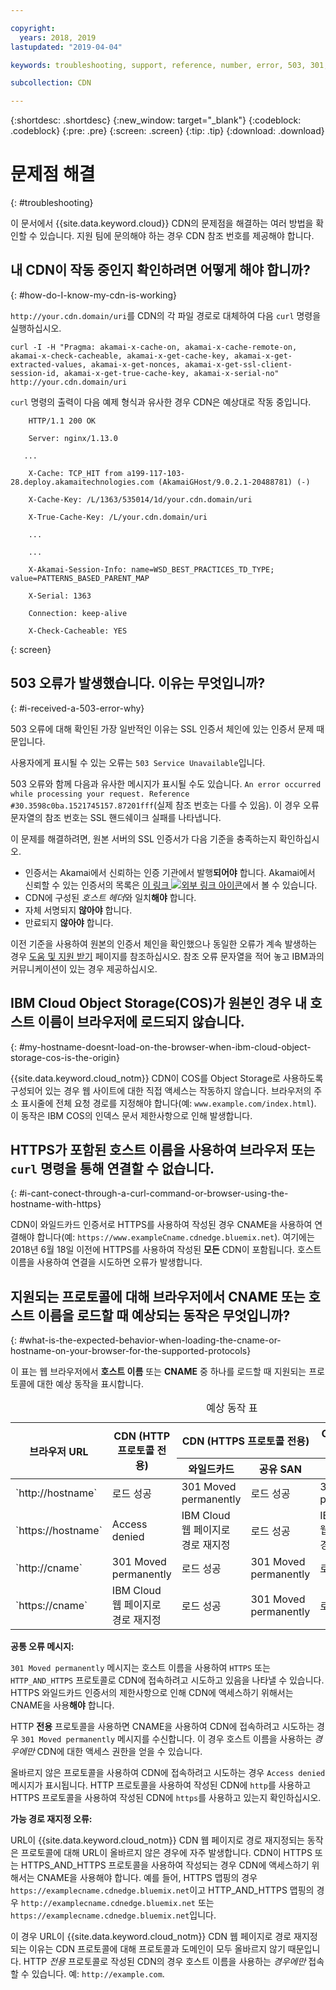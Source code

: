 ```yaml
---

copyright:
  years: 2018, 2019
lastupdated: "2019-04-04"

keywords: troubleshooting, support, reference, number, error, 503, 301, redirects, https, moved, akamai-x-cache, cloud object storage

subcollection: CDN

---
```


{:shortdesc: .shortdesc}
{:new_window: target="_blank"}
{:codeblock: .codeblock}
{:pre: .pre}
{:screen: .screen}
{:tip: .tip}
{:download: .download}

# 문제점 해결
{: #troubleshooting}

이 문서에서 {{site.data.keyword.cloud}} CDN의 문제점을 해결하는 여러 방법을 확인할 수 있습니다. 지원 팀에 문의해야 하는 경우 CDN 참조 번호를 제공해야 합니다.

## 내 CDN이 작동 중인지 확인하려면 어떻게 해야 합니까?
{: #how-do-I-know-my-cdn-is-working}

`http://your.cdn.domain/uri`를 CDN의 각 파일 경로로 대체하여 다음 `curl` 명령을 실행하십시오.

`curl -I -H "Pragma: akamai-x-cache-on, akamai-x-cache-remote-on, akamai-x-check-cacheable, akamai-x-get-cache-key, akamai-x-get-extracted-values, akamai-x-get-nonces, akamai-x-get-ssl-client-session-id, akamai-x-get-true-cache-key, akamai-x-serial-no" http://your.cdn.domain/uri`

`curl` 명령의 출력이 다음 예제 형식과 유사한 경우 CDN은 예상대로 작동 중입니다.

```
    HTTP/1.1 200 OK

    Server: nginx/1.13.0

   ...

    X-Cache: TCP_HIT from a199-117-103-28.deploy.akamaitechnologies.com (AkamaiGHost/9.0.2.1-20488781) (-)

    X-Cache-Key: /L/1363/535014/1d/your.cdn.domain/uri

    X-True-Cache-Key: /L/your.cdn.domain/uri

    ...

    ...

    X-Akamai-Session-Info: name=WSD_BEST_PRACTICES_TD_TYPE; value=PATTERNS_BASED_PARENT_MAP

    X-Serial: 1363

    Connection: keep-alive

    X-Check-Cacheable: YES
```
{: screen}

## 503 오류가 발생했습니다. 이유는 무엇입니까?
{: #i-received-a-503-error-why}

503 오류에 대해 확인된 가장 일반적인 이유는 SSL 인증서 체인에 있는 인증서 문제 때문입니다.

사용자에게 표시될 수 있는 오류는 `503 Service Unavailable`입니다.  

503 오류와 함께 다음과 유사한 메시지가 표시될 수도 있습니다. `An error occurred while processing your request. Reference #30.3598c0ba.1521745157.87201fff`(실제 참조 번호는 다를 수 있음). 이 경우 오류 문자열의 참조 번호는 SSL 핸드쉐이크 실패를 나타냅니다.

이 문제를 해결하려면, 원본 서버의 SSL 인증서가 다음 기준을 충족하는지 확인하십시오.
  * 인증서는 Akamai에서 신뢰하는 인증 기관에서 발행**되어야** 합니다. Akamai에서 신뢰할 수 있는 인증서의 목록은 [이 링크 ![외부 링크 아이콘](../../icons/launch-glyph.svg "외부 링크 아이콘")](https://community.akamai.com/docs/DOC-4447-ssltls-certificate-chains-for-akamai-managed-certificates)에서 볼 수 있습니다.
  * CDN에 구성된 *호스트 헤더*와 일치**해야** 합니다.
  * 자체 서명되지 **않아야** 합니다.
  * 만료되지 **않아야** 합니다.

이전 기준을 사용하여 원본의 인증서 체인을 확인했으나 동일한 오류가 계속 발생하는 경우 [도움 및 지원 받기](/docs/infrastructure/CDN?topic=CDN-gettinghelp) 페이지를 참조하십시오. 참조 오류 문자열을 적어 놓고 IBM과의 커뮤니케이션이 있는 경우 제공하십시오.

## IBM Cloud Object Storage(COS)가 원본인 경우 내 호스트 이름이 브라우저에 로드되지 않습니다.
{: #my-hostname-doesnt-load-on-the-browser-when-ibm-cloud-object-storage-cos-is-the-origin}

{{site.data.keyword.cloud_notm}} CDN이 COS를 Object Storage로 사용하도록 구성되어 있는 경우 웹 사이트에 대한 직접 액세스는 작동하지 않습니다. 브라우저의 주소 표시줄에 전체 요청 경로를 지정해야 합니다(예: `www.example.com/index.html`). 이 동작은 IBM COS의 인덱스 문서 제한사항으로 인해 발생합니다.

## HTTPS가 포함된 호스트 이름을 사용하여 브라우저 또는 `curl` 명령을 통해 연결할 수 없습니다.
{: #i-cant-conect-through-a-curl-command-or-browser-using-the-hostname-with-https}

CDN이 와일드카드 인증서로 HTTPS를 사용하여 작성된 경우 CNAME을 사용하여 연결해야 합니다(예: `https://www.exampleCname.cdnedge.bluemix.net`). 여기에는 2018년 6월 18일 이전에 HTTPS를 사용하여 작성된 **모든** CDN이 포함됩니다. 호스트 이름을 사용하여 연결을 시도하면 오류가 발생합니다.

## 지원되는 프로토콜에 대해 브라우저에서 CNAME 또는 호스트 이름을 로드할 때 예상되는 동작은 무엇입니까?
{: #what-is-the-expected-behavior-when-loading-the-cname-or-hostname-on-your-browser-for-the-supported-protocols}

이 표는 웹 브라우저에서 **호스트 이름** 또는 **CNAME** 중 하나를 로드할 때 지원되는 프로토콜에 대한 예상 동작을 표시합니다.

<table>
<caption caption-side=“top”>예상 동작 표</caption>
<thead>
<tr>
<th rowspan=2 scope="col">브라우저 URL</th>
<th rowspan=2 scope="col">CDN (HTTP 프로토콜 전용)</th>
<th colspan=2 scope="col">CDN (HTTPS 프로토콜 전용)</th>
<th colspan=2 scope="col">CDN (HTTP 및 HTTPS 프로토콜 둘 다 가능)</th>
</tr>
<tr>
<th scope="col"> 와일드카드 </th>
<th scope="col"> 공유 SAN </th>
<th scope="col"> 와일드카드 </th>
<th scope="col"> 공유 SAN </th>
</tr>
</thead>
<tbody>
<tr>
<td> `http://hostname` </td>
<td> 로드 성공 </td>
<td> 301 Moved permanently </td>
<td> 로드 성공 </td>
<td> 301 Moved permanently </td>
<td> 로드 성공 </td>
</tr>
<tr>
<td> `https://hostname`</td>
<td> Access denied </td>
<td> IBM Cloud 웹 페이지로 경로 재지정 </td>
<td> 로드 성공 </td>
<td> IBM Cloud 웹 페이지로 경로 재지정 </td>
<td> 로드 성공 </td>
</tr>
<tr>
		<td> `http://cname` </td>
		<td> 301 Moved permanently </td>
		<td> 로드 성공 </td>
		<td> 301 Moved permanently </td>
		<td> 로드 성공 </td>
		<td> 301 Moved permanently </td>
</tr>
<tr>
		<td> `https://cname` </td>
		<td> IBM Cloud 웹 페이지로 경로 재지정 </td>
		<td> 로드 성공 </td>
		<td> 301 Moved permanently </td>
		<td> 로드 성공 </td>
		<td> IBM Cloud 웹 페이지로 경로 재지정 </td>
</tr>
</tbody>
</table>

**공통 오류 메시지:**

`301 Moved permanently` 메시지는 호스트 이름을 사용하여 `HTTPS` 또는 `HTTP_AND_HTTPS` 프로토콜로 CDN에 접속하려고 시도하고 있음을 나타낼 수 있습니다. HTTPS 와일드카드 인증서의 제한사항으로 인해 CDN에 액세스하기 위해서는 CNAME을 사용**해야** 합니다.

HTTP **전용** 프로토콜을 사용하면 CNAME을 사용하여 CDN에 접속하려고 시도하는 경우 `301 Moved permanently` 메시지를 수신합니다. 이 경우 호스트 이름을 사용하는 _경우에만_ CDN에 대한 액세스 권한을 얻을 수 있습니다.

올바르지 않은 프로토콜을 사용하여 CDN에 접속하려고 시도하는 경우 `Access denied` 메시지가 표시됩니다. HTTP 프로토콜을 사용하여 작성된 CDN에 `http`를 사용하고 HTTPS 프로토콜을 사용하여 작성된 CDN에 `https`를 사용하고 있는지 확인하십시오.

**가능 경로 재지정 오류:**

URL이 {{site.data.keyword.cloud_notm}} CDN 웹 페이지로 경로 재지정되는 동작은 프로토콜에 대해 URL이 올바르지 않은 경우에 자주 발생합니다. CDN이 HTTPS 또는 HTTPS_AND_HTTPS 프로토콜을 사용하여 작성되는 경우 CDN에 액세스하기 위해서는 CNAME을 사용해야 합니다. 예를 들어, HTTPS 맵핑의 경우 `https://examplecname.cdnedge.bluemix.net`이고 HTTP_AND_HTTPS 맵핑의 경우 `http://examplecname.cdnedge.bluemix.net` 또는 `https://examplecname.cdnedge.bluemix.net`입니다.

이 경우 URL이 {{site.data.keyword.cloud_notm}} CDN 웹 페이지로 경로 재지정되는 이유는 CDN 프로토콜에 대해 프로토콜과 도메인이 모두 올바르지 않기 때문입니다. HTTP _전용_ 프로토콜로 작성된 CDN의 경우 호스트 이름을 사용하는 _경우에만_ 접속할 수 있습니다. 예: `http://example.com`.
